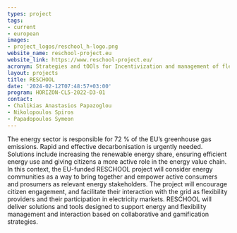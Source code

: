 ```yaml
---
types: project
tags:
- current
- european
images:
- project_logos/reschool_h-logo.png
website_name: reschool-project.eu
website_link: https://www.reschool-project.eu/
acronym: Strategies and tOOls for Incentivization and management of flexibility in Energy Communities with distributed Resources
layout: projects
title: RESCHOOL
date: '2024-02-12T07:48:57+03:00'
program: HORIZON-CL5-2022-D3-01     
contact:
- Chalikias Anastasios Papazoglou
- Nikolopoulos Spiros
- Papadopoulos Symeon   
---
```

<p>
The energy sector is responsible for 72 % of the EU’s greenhouse gas emissions. Rapid and effective decarbonisation is urgently needed. Solutions include increasing the renewable energy share, ensuring efficient energy use and giving citizens a more active role in the energy value chain. In this context, the EU-funded RESCHOOL project will consider energy communities as a way to bring together and empower active consumers and prosumers as relevant energy stakeholders. The project will encourage citizen engagement, and facilitate their interaction with the grid as flexibility providers and their participation in electricity markets. RESCHOOL will deliver solutions and tools designed to support energy and flexibility management and interaction based on collaborative and gamification strategies.
</p>